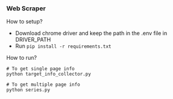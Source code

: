 ### Web Scraper

How to setup?
- Download chrome driver and keep the path in the .env file in DRIVER_PATH
- Run `pip install -r requirements.txt`

How to run?
```
# To get single page info
python target_info_collector.py

# To get multiple page info
python series.py
```
